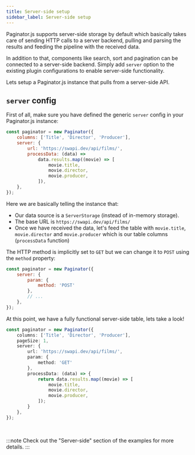 ```yaml
---
title: Server-side setup
sidebar_label: Server-side setup
---
```


Paginator.js supports server-side storage by default which basically takes care of sending HTTP calls to a server backend, pulling and
parsing the results and feeding the pipeline with the received data.

In addition to that, components like search, sort and pagination
can be connected to a server-side backend. Simply add `server` option to the existing plugin configurations to enable server-side functionality.

Lets setup a Paginator.js instance that pulls from a server-side API.

## `server` config

First of all, make sure you have defined the generic `server` config in your Paginator.js instance:

```js {3-8}
const paginator = new Paginator({
    columns: ['Title', 'Director', 'Producer'],
    server: {
        url: 'https://swapi.dev/api/films/',
        processData: (data) =>
            data.results.map((movie) => [
                movie.title,
                movie.director,
                movie.producer,
            ]),
    },
});
```

Here we are basically telling the instance that:

-   Our data source is a `ServerStorage` (instead of in-memory storage).
-   The base URL is `https://swapi.dev/api/films/`
-   Once we have received the data, let's feed the table with `movie.title`, `movie.director` and `movie.producer` which is
    our table columns (`processData` function)

The HTTP method is implicitly set to `GET` but we can change it to `POST` using the `method` property:

```js {4}
const paginator = new Paginator({
    server: {
        param: {
            method: 'POST'
        },
        // ...
    },
});
```

At this point, we have a fully functional server-side table, lets take a look!

```ts paginator
const paginator = new Paginator({
    columns: ['Title', 'Director', 'Producer'],
    pageSize: 1,
    server: {
        url: 'https://swapi.dev/api/films/',
        param: {
            method: 'GET'
        },
        processData: (data) => {
            return data.results.map((movie) => [
                movie.title,
                movie.director,
                movie.producer,
            ]);
        }
    },
});
```

<br/>

:::note
Check out the "Server-side" section of the examples for more details.
:::
